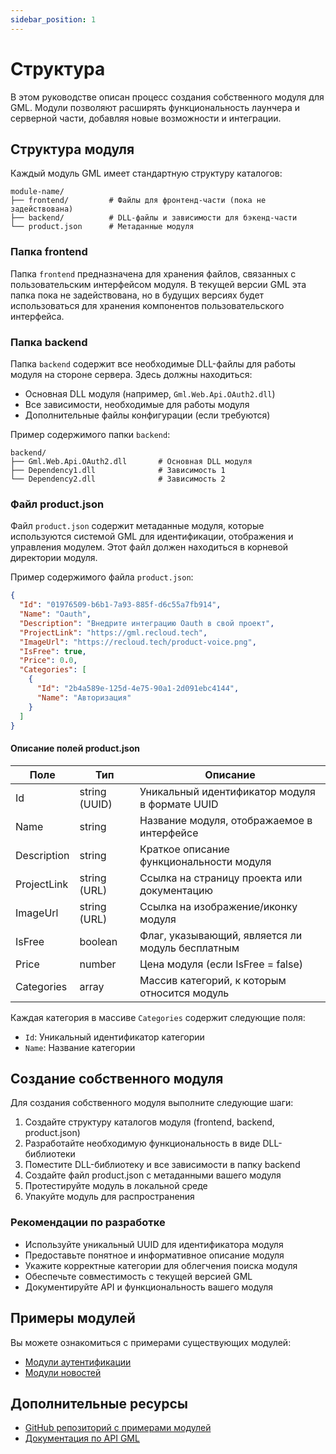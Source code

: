 ```yaml
---
sidebar_position: 1
---
```


# Структура

В этом руководстве описан процесс создания собственного модуля для GML. Модули позволяют расширять функциональность
лаунчера и серверной части, добавляя новые возможности и интеграции.

## Структура модуля

Каждый модуль GML имеет стандартную структуру каталогов:

```
module-name/
├── frontend/         # Файлы для фронтенд-части (пока не задействована)
├── backend/          # DLL-файлы и зависимости для бэкенд-части
└── product.json      # Метаданные модуля
```

### Папка frontend

Папка `frontend` предназначена для хранения файлов, связанных с пользовательским интерфейсом модуля. В текущей версии
GML эта папка пока не задействована, но в будущих версиях будет использоваться для хранения компонентов
пользовательского интерфейса.

### Папка backend

Папка `backend` содержит все необходимые DLL-файлы для работы модуля на стороне сервера. Здесь должны находиться:

- Основная DLL модуля (например, `Gml.Web.Api.OAuth2.dll`)
- Все зависимости, необходимые для работы модуля
- Дополнительные файлы конфигурации (если требуются)

Пример содержимого папки `backend`:

```
backend/
├── Gml.Web.Api.OAuth2.dll       # Основная DLL модуля
├── Dependency1.dll              # Зависимость 1
└── Dependency2.dll              # Зависимость 2
```

### Файл product.json

Файл `product.json` содержит метаданные модуля, которые используются системой GML для идентификации, отображения и
управления модулем. Этот файл должен находиться в корневой директории модуля.

Пример содержимого файла `product.json`:

```json
{
  "Id": "01976509-b6b1-7a93-885f-d6c55a7fb914",
  "Name": "Oauth",
  "Description": "Внедрите интеграцию Oauth в свой проект",
  "ProjectLink": "https://gml.recloud.tech",
  "ImageUrl": "https://recloud.tech/product-voice.png",
  "IsFree": true,
  "Price": 0.0,
  "Categories": [
    {
      "Id": "2b4a589e-125d-4e75-90a1-2d091ebc4144",
      "Name": "Авторизация"
    }
  ]
}
```

#### Описание полей product.json

| Поле        | Тип           | Описание                                         |
|-------------|---------------|--------------------------------------------------|
| Id          | string (UUID) | Уникальный идентификатор модуля в формате UUID   |
| Name        | string        | Название модуля, отображаемое в интерфейсе       |
| Description | string        | Краткое описание функциональности модуля         |
| ProjectLink | string (URL)  | Ссылка на страницу проекта или документацию      |
| ImageUrl    | string (URL)  | Ссылка на изображение/иконку модуля              |
| IsFree      | boolean       | Флаг, указывающий, является ли модуль бесплатным |
| Price       | number        | Цена модуля (если IsFree = false)                |
| Categories  | array         | Массив категорий, к которым относится модуль     |

Каждая категория в массиве `Categories` содержит следующие поля:

- `Id`: Уникальный идентификатор категории
- `Name`: Название категории

## Создание собственного модуля

Для создания собственного модуля выполните следующие шаги:

1. Создайте структуру каталогов модуля (frontend, backend, product.json)
2. Разработайте необходимую функциональность в виде DLL-библиотеки
3. Поместите DLL-библиотеку и все зависимости в папку backend
4. Создайте файл product.json с метаданными вашего модуля
5. Протестируйте модуль в локальной среде
6. Упакуйте модуль для распространения

### Рекомендации по разработке

- Используйте уникальный UUID для идентификатора модуля
- Предоставьте понятное и информативное описание модуля
- Укажите корректные категории для облегчения поиска модуля
- Обеспечьте совместимость с текущей версией GML
- Документируйте API и функциональность вашего модуля

## Примеры модулей

Вы можете ознакомиться с примерами существующих модулей:

- [Модули аутентификации](integrations-auth.md)
- [Модули новостей](gml-integrations-news.md)

## Дополнительные ресурсы

- [GitHub репозиторий с примерами модулей](https://github.com/GamerVII-NET/Gml.Modules.Auth)
- [Документация по API GML](https://gml.recloud.tech)
